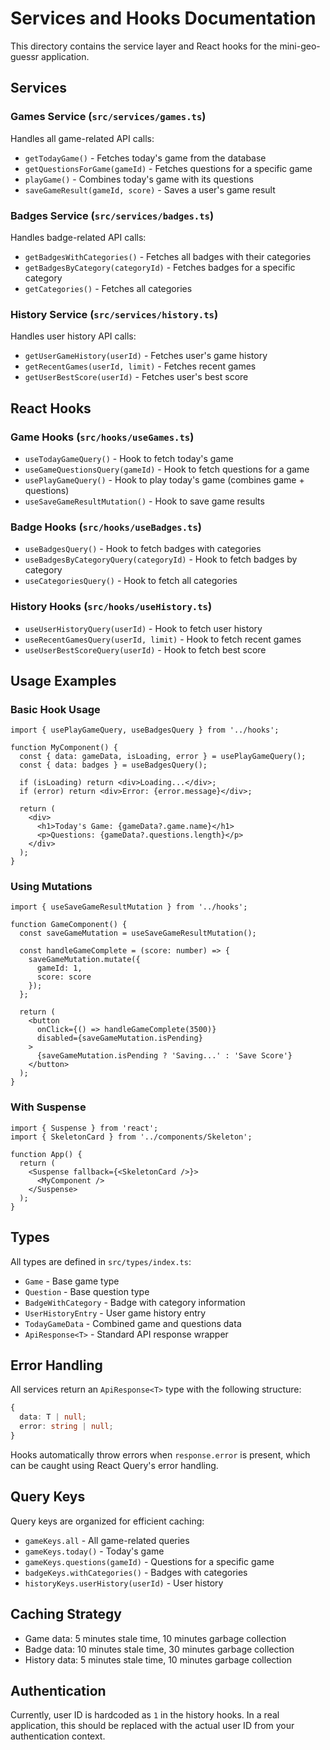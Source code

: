 # Services and Hooks Documentation

This directory contains the service layer and React hooks for the mini-geo-guessr application.

## Services

### Games Service (`src/services/games.ts`)

Handles all game-related API calls:

- `getTodayGame()` - Fetches today's game from the database
- `getQuestionsForGame(gameId)` - Fetches questions for a specific game
- `playGame()` - Combines today's game with its questions
- `saveGameResult(gameId, score)` - Saves a user's game result

### Badges Service (`src/services/badges.ts`)

Handles badge-related API calls:

- `getBadgesWithCategories()` - Fetches all badges with their categories
- `getBadgesByCategory(categoryId)` - Fetches badges for a specific category
- `getCategories()` - Fetches all categories

### History Service (`src/services/history.ts`)

Handles user history API calls:

- `getUserGameHistory(userId)` - Fetches user's game history
- `getRecentGames(userId, limit)` - Fetches recent games
- `getUserBestScore(userId)` - Fetches user's best score

## React Hooks

### Game Hooks (`src/hooks/useGames.ts`)

- `useTodayGameQuery()` - Hook to fetch today's game
- `useGameQuestionsQuery(gameId)` - Hook to fetch questions for a game
- `usePlayGameQuery()` - Hook to play today's game (combines game + questions)
- `useSaveGameResultMutation()` - Hook to save game results

### Badge Hooks (`src/hooks/useBadges.ts`)

- `useBadgesQuery()` - Hook to fetch badges with categories
- `useBadgesByCategoryQuery(categoryId)` - Hook to fetch badges by category
- `useCategoriesQuery()` - Hook to fetch all categories

### History Hooks (`src/hooks/useHistory.ts`)

- `useUserHistoryQuery(userId)` - Hook to fetch user history
- `useRecentGamesQuery(userId, limit)` - Hook to fetch recent games
- `useUserBestScoreQuery(userId)` - Hook to fetch best score

## Usage Examples

### Basic Hook Usage

```tsx
import { usePlayGameQuery, useBadgesQuery } from '../hooks';

function MyComponent() {
  const { data: gameData, isLoading, error } = usePlayGameQuery();
  const { data: badges } = useBadgesQuery();

  if (isLoading) return <div>Loading...</div>;
  if (error) return <div>Error: {error.message}</div>;

  return (
    <div>
      <h1>Today's Game: {gameData?.game.name}</h1>
      <p>Questions: {gameData?.questions.length}</p>
    </div>
  );
}
```

### Using Mutations

```tsx
import { useSaveGameResultMutation } from '../hooks';

function GameComponent() {
  const saveGameMutation = useSaveGameResultMutation();

  const handleGameComplete = (score: number) => {
    saveGameMutation.mutate({
      gameId: 1,
      score: score
    });
  };

  return (
    <button 
      onClick={() => handleGameComplete(3500)}
      disabled={saveGameMutation.isPending}
    >
      {saveGameMutation.isPending ? 'Saving...' : 'Save Score'}
    </button>
  );
}
```

### With Suspense

```tsx
import { Suspense } from 'react';
import { SkeletonCard } from '../components/Skeleton';

function App() {
  return (
    <Suspense fallback={<SkeletonCard />}>
      <MyComponent />
    </Suspense>
  );
}
```

## Types

All types are defined in `src/types/index.ts`:

- `Game` - Base game type
- `Question` - Base question type
- `BadgeWithCategory` - Badge with category information
- `UserHistoryEntry` - User game history entry
- `TodayGameData` - Combined game and questions data
- `ApiResponse<T>` - Standard API response wrapper

## Error Handling

All services return an `ApiResponse<T>` type with the following structure:

```typescript
{
  data: T | null;
  error: string | null;
}
```

Hooks automatically throw errors when `response.error` is present, which can be caught using React Query's error handling.

## Query Keys

Query keys are organized for efficient caching:

- `gameKeys.all` - All game-related queries
- `gameKeys.today()` - Today's game
- `gameKeys.questions(gameId)` - Questions for a specific game
- `badgeKeys.withCategories()` - Badges with categories
- `historyKeys.userHistory(userId)` - User history

## Caching Strategy

- Game data: 5 minutes stale time, 10 minutes garbage collection
- Badge data: 10 minutes stale time, 30 minutes garbage collection
- History data: 5 minutes stale time, 10 minutes garbage collection

## Authentication

Currently, user ID is hardcoded as `1` in the history hooks. In a real application, this should be replaced with the actual user ID from your authentication context. 